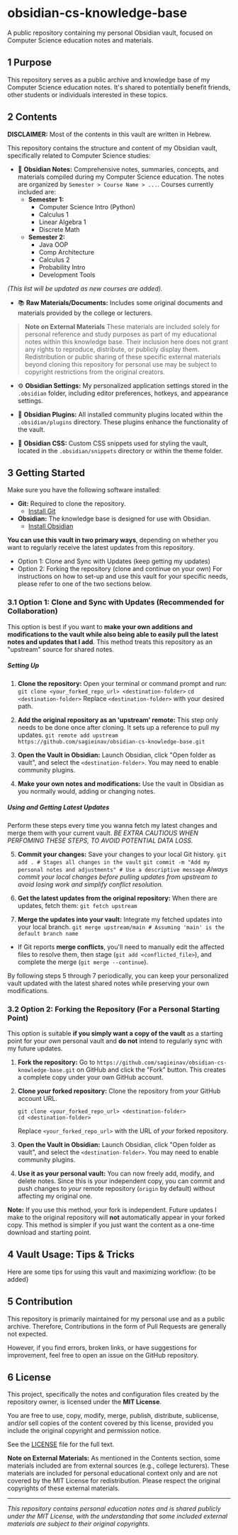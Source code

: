 # obsidian-cs-knowledge-base
   
A public repository containing my personal Obsidian vault, focused on Computer Science education notes and materials.
## 1 Purpose
   
This repository serves as a public archive and knowledge base of my Computer Science education notes. It's shared to potentially benefit friends, other students or individuals interested in these topics.
## 2 Contents
**DISCLAIMER:** Most of the contents in this vault are written in Hebrew.
   
This repository contains the structure and content of my Obsidian vault, specifically related to Computer Science studies:
   
   -   📄 **Obsidian Notes:** Comprehensive notes, summaries, concepts, and materials compiled during my Computer Science education. The notes are organized by `Semester > Course Name > ...`. Courses currently included are:
       -   **Semester 1:**
           -   Computer Science Intro (Python)
           -   Calculus 1
           -   Linear Algebra 1
           -   Discrete Math
       -   **Semester 2:**
           -   Java OOP
           -   Comp Architecture
           -   Calculus 2
           -   Probability Intro
           -   Development Tools
   
*(This list will be updated as new courses are added).*
   
   -   📚 **Raw Materials/Documents:** Includes some original documents and materials provided by the college or lecturers.
> **Note on External Materials**
  These materials are included solely for personal reference and study purposes as part of my educational notes within this knowledge base. Their inclusion here does not grant any rights to reproduce, distribute, or publicly display them. Redistribution or public sharing of these specific external materials beyond cloning this repository for personal use may be subject to copyright restrictions from the original creators.
   
   
   -   ⚙️ **Obsidian Settings:** My personalized application settings stored in the `.obsidian` folder, including editor preferences, hotkeys, and appearance settings.
   
   -   🔌 **Obsidian Plugins:** All installed community plugins located within the `.obsidian/plugins` directory. These plugins enhance the functionality of the vault.
   
   -   🎨 **Obsidian CSS:** Custom CSS snippets used for styling the vault, located in the `.obsidian/snippets` directory or within the theme folder.
   
## 3 Getting Started
   
Make sure you have the following software installed:
   
   *   **Git:** Required to clone the repository.
       *   [Install Git](https://git-scm.com/downloads)
   *   **Obsidian:** The knowledge base is designed for use with Obsidian.
       *   [Install Obsidian](https://obsidian.md/download)
   
**You can use this vault in two primary ways**, depending on whether you want to regularly receive the latest updates from this repository.
   - Option 1: Clone and Sync with Updates (keep getting my updates)
   - Option 2: Forking the repository (clone and continue on your own)
For instructions on how to set-up and use this vault for your specific needs, please refer to one of the two sections below.
   
### 3.1 Option 1: Clone and Sync with Updates (Recommended for Collaboration)
   
This option is best if you want to **make your own additions and modifications to the vault while also being able to easily pull the latest notes and updates that I add**. This method treats this repository as an "upstream" source for shared notes.

##### Setting Up
1.  **Clone the repository:**
	Open your terminal or command prompt and run:
	   `git clone <your_forked_repo_url> <destination-folder>`
	   `cd <destination-folder>`
	Replace `<destination-folder>` with your desired path.
	
2.  **Add the original repository as an 'upstream' remote:**
	This step only needs to be done once after cloning. It sets up a reference to pull my updates.
	`git remote add upstream https://github.com/sagieinav/obsidian-cs-knowledge-base.git`
   
3.  **Open the Vault in Obsidian:**
	Launch Obsidian, click "Open folder as vault", and select the `<destination-folder>`. You may need to enable community plugins.
   
4.  **Make your own notes and modifications:**
	Use the vault in Obsidian as you normally would, adding or changing notes.

##### Using and Getting Latest Updates
Perform these steps every time you wanna fetch my latest changes and merge them with your current vault.
*BE EXTRA CAUTIOUS WHEN PERFOMING THESE STEPS, TO AVOID POTENTIAL DATA LOSS.*
   
5.  **Commit your changes:**
	Save your changes to your local Git history.
       `git add . # Stages all changes in the vault`
       `git commit -m "Add my personal notes and adjustments" # Use a descriptive message`
	*Always commit your local changes before pulling updates from upstream to avoid losing work and simplify conflict resolution.*
   
6.  **Get the latest updates from the original repository:**
	 When there are updates, fetch them:
       `git fetch upstream`
   
7.  **Merge the updates into your vault:**
    Integrate my fetched updates into your local branch.
       `git merge upstream/main # Assuming 'main' is the default branch name`

 *   If Git reports **merge conflicts**, you'll need to manually edit the affected files to resolve them, then stage (`git add <conflicted_file>`), and complete the merge (`git merge --continue`).
   
   
   By following steps 5 through 7 periodically, you can keep your personalized vault updated with the latest shared notes while preserving your own modifications.
   
### 3.2 Option 2: Forking the Repository (For a Personal Starting Point)
   
This option is suitable **if you simply want a copy of the vault** as a starting point for your *own* personal vault and **do not** intend to regularly sync with my future updates.
   
1.  **Fork the repository:** Go to `https://github.com/sagieinav/obsidian-cs-knowledge-base.git` on GitHub and click the "Fork" button. This creates a complete copy under your own GitHub account.
   
2.  **Clone *your* forked repository:** Clone the repository from *your* GitHub account URL.
       ```
       git clone <your_forked_repo_url> <destination-folder>
       cd <destination-folder>
       ```
       Replace `<your_forked_repo_url>` with the URL of *your* forked repository.
   
3.  **Open the Vault in Obsidian:**
       Launch Obsidian, click "Open folder as vault", and select the `<destination-folder>`. You may need to enable community plugins.
   
4.  **Use it as your personal vault:** You can now freely add, modify, and delete notes. Since this is your independent copy, you can commit and push changes to *your* remote repository (`origin` by default) without affecting my original one.
   
   **Note:** If you use this method, your fork is independent. Future updates I make to the original repository will **not** automatically appear in your forked copy. This method is simpler if you just want the content as a one-time download and starting point.

## 4 Vault Usage: Tips & Tricks
Here are some tips for using this vault and maximizing workflow: {to be added}
## 5 Contribution
   
   This repository is primarily maintained for my personal use and as a public archive. Therefore, Contributions in the form of Pull Requests are generally not expected.
   
   However, if you find errors, broken links, or have suggestions for improvement, feel free to open an issue on the GitHub repository.
## 6 License
   
   This project, specifically the notes and configuration files created by the repository owner, is licensed under the **MIT License**.
   
   You are free to use, copy, modify, merge, publish, distribute, sublicense, and/or sell copies of the content covered by this license, provided you include the original copyright and permission notice.
   
   See the [LICENSE](LICENSE) file for the full text.
   
   **Note on External Materials:** As mentioned in the Contents section, some materials included are from external sources (e.g., college lecturers). These materials are included for personal educational context only and are not covered by the MIT License for redistribution. Please respect the original copyrights of these external materials.

---
   
   *This repository contains personal education notes and is shared publicly under the MIT License, with the understanding that some included external materials are subject to their original copyrights.*
